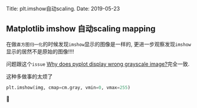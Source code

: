 Title: plt.imshow自动scaling.
Date: 2019-05-23

## Matplotlib imshow 自动scaling mapping

在做`直方图归一化`的时候发现`imshow`显示的图像是一样的, 更进一步观察发现`imshow`显示的居然不是原始的图像!!!!

问题跟这个`issue` [Why does pyplot display wrong grayscale image?](https://github.com/matplotlib/matplotlib/issues/7221/)完全一致.

这种多做事的太烦了
```python
plt.imshow(img, cmap=cm.gray, vmin=0, vmax=255)
```


🐧

